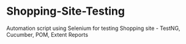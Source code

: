 # Shopping-Site-Testing
Automation script using Selenium for testing Shopping site - TestNG, Cucumber, POM, Extent Reports

